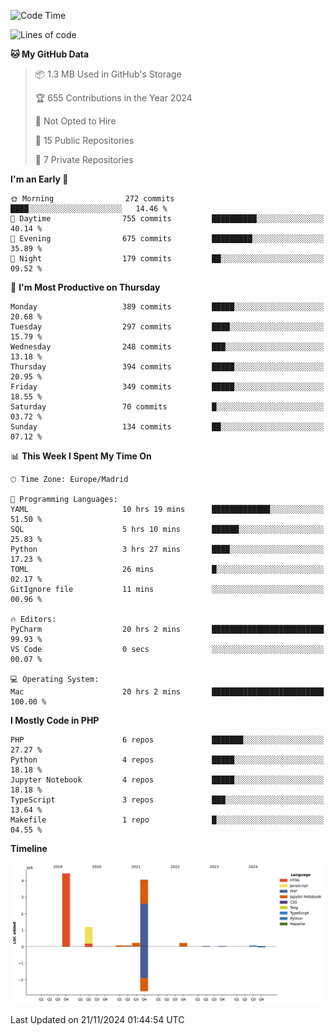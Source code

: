 <!--START_SECTION:waka-->
![Code Time](http://img.shields.io/badge/Code%20Time-486%20hrs%2023%20mins-blue)

![Lines of code](https://img.shields.io/badge/From%20Hello%20World%20I%27ve%20Written-10.4%20million%20lines%20of%20code-blue)

**🐱 My GitHub Data** 

> 📦 1.3 MB Used in GitHub's Storage 
 > 
> 🏆 655 Contributions in the Year 2024
 > 
> 🚫 Not Opted to Hire
 > 
> 📜 15 Public Repositories 
 > 
> 🔑 7 Private Repositories 
 > 
**I'm an Early 🐤** 

```text
🌞 Morning                272 commits         ████░░░░░░░░░░░░░░░░░░░░░   14.46 % 
🌆 Daytime                755 commits         ██████████░░░░░░░░░░░░░░░   40.14 % 
🌃 Evening                675 commits         █████████░░░░░░░░░░░░░░░░   35.89 % 
🌙 Night                  179 commits         ██░░░░░░░░░░░░░░░░░░░░░░░   09.52 % 
```
📅 **I'm Most Productive on Thursday** 

```text
Monday                   389 commits         █████░░░░░░░░░░░░░░░░░░░░   20.68 % 
Tuesday                  297 commits         ████░░░░░░░░░░░░░░░░░░░░░   15.79 % 
Wednesday                248 commits         ███░░░░░░░░░░░░░░░░░░░░░░   13.18 % 
Thursday                 394 commits         █████░░░░░░░░░░░░░░░░░░░░   20.95 % 
Friday                   349 commits         █████░░░░░░░░░░░░░░░░░░░░   18.55 % 
Saturday                 70 commits          █░░░░░░░░░░░░░░░░░░░░░░░░   03.72 % 
Sunday                   134 commits         ██░░░░░░░░░░░░░░░░░░░░░░░   07.12 % 
```


📊 **This Week I Spent My Time On** 

```text
🕑︎ Time Zone: Europe/Madrid

💬 Programming Languages: 
YAML                     10 hrs 19 mins      █████████████░░░░░░░░░░░░   51.50 % 
SQL                      5 hrs 10 mins       ██████░░░░░░░░░░░░░░░░░░░   25.83 % 
Python                   3 hrs 27 mins       ████░░░░░░░░░░░░░░░░░░░░░   17.23 % 
TOML                     26 mins             █░░░░░░░░░░░░░░░░░░░░░░░░   02.17 % 
GitIgnore file           11 mins             ░░░░░░░░░░░░░░░░░░░░░░░░░   00.96 % 

🔥 Editors: 
PyCharm                  20 hrs 2 mins       █████████████████████████   99.93 % 
VS Code                  0 secs              ░░░░░░░░░░░░░░░░░░░░░░░░░   00.07 % 

💻 Operating System: 
Mac                      20 hrs 2 mins       █████████████████████████   100.00 % 
```

**I Mostly Code in PHP** 

```text
PHP                      6 repos             ███████░░░░░░░░░░░░░░░░░░   27.27 % 
Python                   4 repos             █████░░░░░░░░░░░░░░░░░░░░   18.18 % 
Jupyter Notebook         4 repos             █████░░░░░░░░░░░░░░░░░░░░   18.18 % 
TypeScript               3 repos             ███░░░░░░░░░░░░░░░░░░░░░░   13.64 % 
Makefile                 1 repo              █░░░░░░░░░░░░░░░░░░░░░░░░   04.55 % 
```



**Timeline**

![Lines of Code chart](https://raw.githubusercontent.com/danisoronellas/danisoronellas/main/assets/bar_graph.png)


 Last Updated on 21/11/2024 01:44:54 UTC
<!--END_SECTION:waka-->
